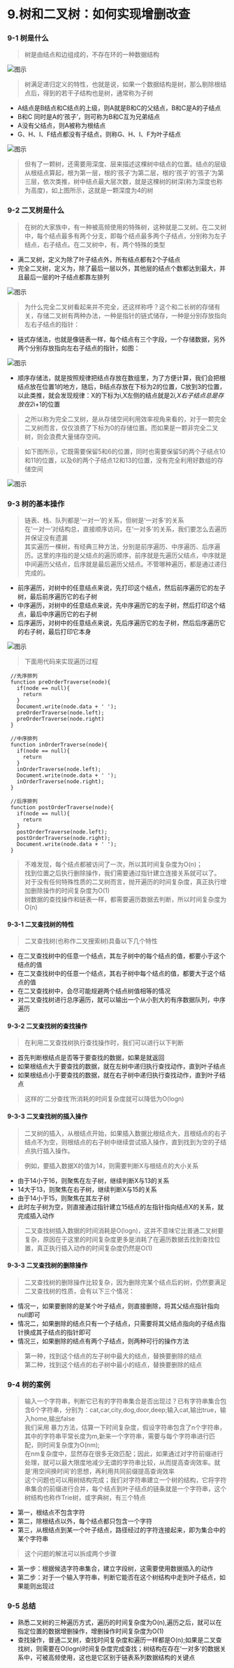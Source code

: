 # 9.树和二叉树：如何实现增删改查

### 9-1 树是什么

> 树是由结点和边组成的，不存在环的一种数据结构

![图示](/img/2020/algorithm/data9-1.jpg)

>树满足递归定义的特性，也就是说，如果一个数据结构是树，那么剔除根结点后，得到的若干子结构也是树，通常称为子树


- A结点是B结点和C结点的上级，则A就是B和C的父结点，B和C是A的子结点
- B和C 同时是A的‘孩子’，则可称为B和C互为兄弟结点
- A没有父结点，则A被称为根结点
- G、H、I、F结点都没有子结点，则称G、H、I、F为叶子结点

![图示](/img/2020/algorithm/data9-2.jpg)

> 但有了一颗树，还需要用深度、层来描述这棵树中结点的位置。结点的层级从根结点算起，根为第一层，根的‘孩子’为第二层，根的‘孩子’的‘孩子’为第三层，依次类推，树中结点最大层次数，就是这棵树的树深(称为深度也称为高度)，如上图所示，这就是一颗深度为4的树

### 9-2 二叉树是什么

> 在树的大家族中，有一种被高频使用的特殊树，这种就是二叉树。在二叉树中，每个结点最多有两个分支，即每个结点最多两个子结点，分别称为左子结点，右子结点。在二叉树中，有，两个特殊的类型

- 满二叉树，定义为除了叶子结点外，所有结点都有2个子结点
- 完全二叉树，定义为，除了最后一层以外，其他层的结点个数都达到最大，并且最后一层的叶子结点都靠左排列

![图示](/img/2020/algorithm/data9-3.jpg)

> 为什么完全二叉树看起来并不完全，还这样称呼？这个和二长树的存储有关，存储二叉树有两种办法，一种是指针的链式储存，一种是分别存放指向左右子结点的指针：

- 链式存储法，也就是像链表一样，每个结点有三个字段，一个存储数据，另外两个分别存放指向左右子结点的指针，如图：

![图示](/img/2020/algorithm/data9-5.jpg)

- 顺序存储法，就是按照规律把结点存放在数组里，为了方便计算，我们会把根结点放在位置1的地方，随后，B结点存放在下标为2的位置，C放到3的位置，以此类推，就会发现规律：X的下标为i,X左侧的结点就是2*i,X右子结点总是存放在2*i+1的位置

> 之所以称为完全二叉树，是从存储空间利用效率视角来看的，对于一颗完全二叉树而言，仅仅浪费了下标为0的存储位置。而如果是一颗非完全二叉树，则会浪费大量储存空间。

> 如下图所示，它既需要保留5和6的位置，同时也需要保留5的两个子结点10和11的位置，以及6的两个子结点12和13的位置，没有完全利用好数组的存储空间

![图示](/img/2020/algorithm/data9-6.jpg)

### 9-3 树的基本操作

> 链表、栈、队列都是‘一对一’的关系，但树是‘一对多’的关系<br/>
> 在‘一对一’对结构总，直接顺序访问，在‘一对多’的关系，我们要怎么去遍历并保证没有遗漏<br/>
> 其实遍历一棵树，有经典三种方法，分别是前序遍历、中序遍历、后序遍历。这里的序指的是父结点的遍历顺序，前序就是先遍历父结点，中序就是中间遍历父结点，后序就是最后遍历父结点。不管哪种遍历，都是通过递归完成的。

- 前序遍历，对树中的任意结点来说，先打印这个结点，然后前序遍历它的左子树，最后前序遍历它的右子树
- 中序遍历，对树中的任意结点来说，先中序遍历它的左子树，然后打印这个结点，最后中序遍历它的右子树
- 后序遍历，对树中的任意结点来说，先后序遍历它的左子树，然后后序遍历它的右子树，最后打印它本身

![图示](/img/2020/algorithm/data9-7.jpg)

> 下面用代码来实现遍历过程

```
 //先序排列
 function preOrderTraverse(node){
   if(node == null){
     return
   }
   Document.write(node.data + ' ');
   preOrderTraverse(node.left);
   preOrderTraverse(node.right)
 }

 //中序排列
 function inOrderTraverse(node){
   if(node == null){
     return
   }
   inOrderTraverse(node.left);
   Document.write(node.data + ' ');
   inOrderTraverse(node.right);
 }

 //后序排列
 function postOrderTraverse(node){
   if(node == null){
     return
   }
   postOrderTraverse(node.left);
   postOrderTraverse(node.right);
   Document.write(node.data + ' ');
 }
```

> 不难发现，每个结点都被访问了一次，所以其时间复杂度为O(n)；<br/>
> 找到位置之后执行删除操作，我们需要通过指针建立连接关系就可以了。<br/>
> 对于没有任何特殊性质的二叉树而言，抛开遍历的时间复杂度，真正执行增加删除操作的时间复杂度为O(1)<br/>
> 树数据的查找操作和链表一样，都需要遍历数据去判断，所以时间复杂度为O(n)<br/>

#### 9-3-1 二叉查找树的特性

> 二叉查找树(也称作二叉搜索树)具备以下几个特性

- 在二叉查找树中的任意一个结点，其左子树中的每个结点的值，都要小于这个结点的值
- 在二叉查找树中的任意一个结点，其右子树中每个结点的值，都要大于这个结点的值
- 在二叉查找树中，会尽可能规避两个结点树值相等的情况
- 对二叉查找树进行总序遍历，就可以输出一个从小到大的有序数据队列，中序遍历

#### 9-3-2 二叉查找树的查找操作

> 在利用二叉查找树执行查找操作时，我们可以进行以下判断

- 首先判断根结点是否等于要查找的数据，如果是就返回
- 如果根结点大于要查找的数据，就在左树中递归执行查找动作，直到叶子结点
- 如果根结点小于要查找的数据，就在右子树中递归执行查找动作，直到叶子结点

> 这样的‘二分查找’所消耗的时间复杂度就可以降低为O(logn)

#### 9-3-3 二叉查找树的插入操作

> 二叉树的插入，从根结点开始，如果插入数据比根结点大，且根结点的右子结点不为空，则根结点的右子树中继续尝试插入操作，直到找到为空的子结点执行插入操作。

> 例如，要插入数据X的值为14，则需要判断X与根结点的大小关系

- 由于14小于16，则聚焦在左子树，继续判断X与13的关系
- 14大于13，则聚焦在右子树，继续判断X与15的关系
- 由于14小于15，则聚焦在其左子树
- 此时左子树为空，则直接通过指针建立15结点的左指针指向结点X的关系，就完成插入动作

> 二叉查找树插入数据的时间消耗是O(logn)，这并不意味它比普通二叉树要复杂，原因在于这里的时间复杂度更多是消耗了在遍历数据去找到查找位置，真正执行插入动作的时间复杂度仍然是O(1)

#### 9-3-3 二叉查找树的删除操作

> 二叉查找树的删除操作比较复杂，因为删除完某个结点后的树，仍然要满足二叉查找树的性质，会有以下三个情况：

- 情况一，如果要删除的是某个叶子结点，则直接删除，将其父结点指针指向null即可
- 情况二，如果删除的结点只有一个子结点，只需要将其父结点指向的子结点指针换成其子结点的指针即可
- 情况三，如果删除的结点有两个子结点，则两种可行的操作方法

> 第一种，找到这个结点的左子树中最大的结点，替换要删除的结点<br/>
> 第二种，找到这个结点的右子树中最小的结点，替换要删除的结点<br/>

### 9-4 树的案例

> 输入一个字符串，判断它已有的字符串集合是否出现过？已有字符串集合包含6个字符串，分别为：cat,car,city,dog,door,deep;输入cat,输出true，输入home,输出false<br/>
>我们采用 暴力方法，估算一下时间复杂度，假设字符串包含了n个字符串，其中的字符串平常长度为m,新来一个字符串，需要与每个字符串进行匹配，则时间复杂度为O(nm);<br>
> 在nm复杂度中，显然存在很多无效匹配；因此，如果通过对字符前缀进行处理，就可以最大限度地减少无谓的字符串比较，从而提高查询效率。就是‘用空间换时间’的思想，再利用共同前缀提高查询效率<br/>
> 这个问题也可以用树结构完成；我们对字符串建立一个树的结构，它将字符串集合的前缀进行合并，每个结点到叶子结点的链条就是一个字符串，这个树结构也称作Trie树，或字典树，有三个特点

- 第一，根结点不包含字符
- 第二，除根结点以外，每个结点都只包含一个字符
- 第三，从根结点到某一个叶子结点，路径经过的字符连接起来，即为集合中的某个字符串

> 这个问题的解法可以拆成两个步骤

- 第一步：根据候选字符串集合，建立字段树，这需要使用数据插入的动作
- 第二步：对于一个输入字符串，判断它能否在这个树结构中走到叶子结点，如果能则出现过

### 9-5 总结

- 熟悉二叉树的三种遍历方式，遍历的时间复杂度为O(n),遍历之后，就可以在指定位置的数据增删操作，增删操作时间复杂度为O(1)
- 查找操作，普通二叉树，查找时间复杂度和遍历一样都是O(n);如果是二叉查找树，则需要在O(logn)时间复杂度完成查找；树结构在存在‘一对多’的数据关系中，可被高频使用，这也是它区别于链表系列数据结构的关键点
